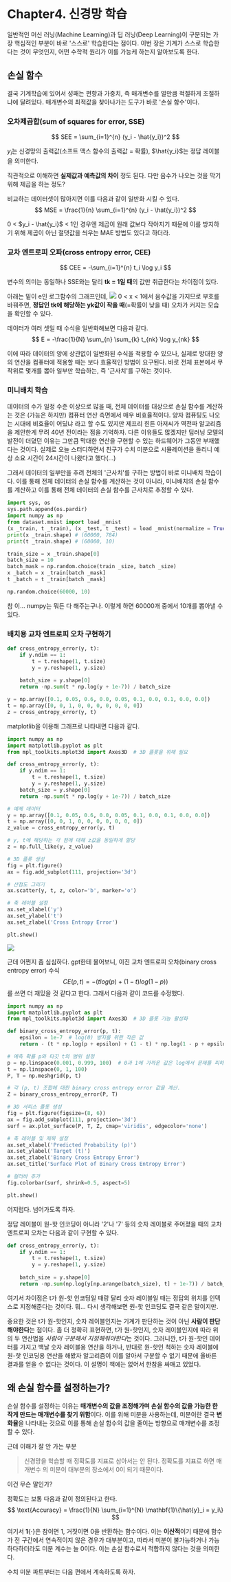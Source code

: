 # Chapter4. 신경망 학습

일반적인 머신 러닝(Machine Learning)과 딥 러닝(Deep Learning)이 구분되는 가장 핵심적인 부분이 바로 '스스로' 학습한다는 점이다. 이번 장은 기계가 스스로 학습한다는 것이 무엇인지, 어떤 수학적 원리가 이를 가능케 하는지 알아보도록 한다.

## 손실 함수

결국 기계학습에 있어서 성패는 편향과 가중치, 즉 매개변수를 얼만큼 적절하게 조절하냐에 달려있다. 매개변수의 최적값을 찾아나가는 도구가 바로 '손실 함수'이다.

### 오차제곱합(sum of squares for error, SSE)

$$
SEE = \sum_{i=1}^{n} (y_i - \hat{y_i})^2
$$

$y_i$는 신경망의 출력값(소프트 맥스 함수의 출력값 = 확률), $\hat{y_i}$는 정답 레이블을 의미한다.

직관적으로 이해하면 **실제값과 예측값의 차이** 정도 된다. 다만 음수가 나오는 것을 막기 위해 제곱을 하는 정도?

비교하는 데이터셋이 많아지면 이를 다음과 같이 일반화 시킬 수 있다.
$$
MSE = \frac{1}{n} \sum_{i=1}^{n} (y_i - \hat{y_i})^2
$$


0 < $y_i - \hat{y_i}$ < 1인 경우엔 제곱이 원래 값보다 작아지기 때문에 이를 방지하기 위해 제곱이 아닌 절댓값을 씌우는 MAE 방법도 있다고 하더라.

### 교차 엔트로피 오파(cross entropy error, CEE)

$$
CEE = -\sum_{i=1}^{n} t_i \log y_i
$$

변수의 의미는 동일하나 SSE와는 달리 **tk = 1일 때**의 값만 취급한다는 차이점이 있다.

아래는 밑이 e인 로그함수의 그래프인데,
![](https://velog.velcdn.com/images/brianc1213/post/fc21244c-92c0-4982-ae96-db067d549a5c/image.png)
0 < x < 1에서 음수값을 가지므로 부호를 바꿔주면, **정답인 tk에 해당하는 yk값이 작을 때**(=확률이 낮을 때) 오차가 커지는 모습을 확인할 수 있다.

데이터가 여러 셋일 때 수식을 일반화해보면 다음과 같다.
$$
E = -\frac{1}{N} \sum_{n} \sum_{k} t_{nk} \log y_{nk}
$$

이에 따라 데이터의 양에 상관없이 일반화된 수식을 적용할 수 있으나, 실제로 방대한 양의 연산을 컴퓨터에 적용할 때는 보다 효율적인 방법이 요구된다. 바로 전체 표본에서 무작위로 몇개를 뽑아 일부만 학습하는, 즉 '근사치'를 구하는 것이다.

### 미니배치 학습

데이터의 수가 일정 수준 이상으로 많을 때, 전체 데이터를 대상으로 손실 함수를 계산하는 것은 (가능은 하지만) 컴퓨터 연산 측면에서 매우 비효율적이다. 양자 컴퓨팅도 나오는 시대에 비효율이 어딨냐 라고 할 수도 있지만 제프리 힌튼 아저씨가 역전파 알고리즘을 제안한게 무려 40년 전이라는 점을 기억하자. 다른 이유들도 많겠지만 딥러닝 모델의 발전이 더뎠던 이유는 그만큼 막대한 연산을 구현할 수 있는 하드웨어가 그동안 부재했다는 것이다. 실제로 오늘 스터디하면서 친구가 수치 미분으로 시뮬레이션을 돌리니 예상 소요 시간이 24시간이 나왔다고 했다(...)

그래서 데이터의 일부만을 추려 전체의 '근사치'를 구하는 방법이 바로 미니배치 학습이다. 이를 통해 전체 데이터의 손실 함수를 계산하는 것이 아니라, 미니배치의 손실 함수를 계산하고 이를 통해 전체 데이터의 손실 함수를 근사치로 추정할 수 있다.
```python
import sys, os
sys.path.append(os.pardir)
import numpy as np
from dataset.mnist import load _mnist
(x _train, t _train), (x _test, t _test) = load _mnist(normalize = True, one _hot _label = True)
print(x _train.shape) # (60000, 784)
print(t _train.shape) # (60000, 10)
```
```python
train_size = x _train.shape[0]
batch_size = 10
batch_mask = np.random.choice(train _size, batch _size)
x _batch = x _train[batch _mask]
t _batch = t _train[batch _mask]
```
```python
np.random.choice(60000, 10)
```
참 이... numpy는 뭐든 다 해주는구나. 이렇게 하면 60000개 중에서 10개를 뽑아낼 수 있다.

### 배치용 교차 엔트로피 오차 구현하기

```python
def cross_entropy_error(y, t):
    if y.ndim == 1:
        t = t.reshape(1, t.size)
        y = y.reshape(1, y.size)
        
    batch_size = y.shape[0]
    return -np.sum(t * np.log(y + 1e-7)) / batch_size
```
```python
y = np.array([0.1, 0.05, 0.6, 0.0, 0.05, 0.1, 0.0, 0.1, 0.0, 0.0])
t = np.array([0, 0, 1, 0, 0, 0, 0, 0, 0, 0])
z = cross_entropy_error(y, t)
```
matplotlib을 이용해 그래프로 나타내면 다음과 같다.
```python
import numpy as np
import matplotlib.pyplot as plt
from mpl_toolkits.mplot3d import Axes3D  # 3D 플롯을 위해 필요

def cross_entropy_error(y, t):
    if y.ndim == 1:
        t = t.reshape(1, t.size)
        y = y.reshape(1, y.size)
    batch_size = y.shape[0]
    return -np.sum(t * np.log(y + 1e-7)) / batch_size

# 예제 데이터
y = np.array([0.1, 0.05, 0.6, 0.0, 0.05, 0.1, 0.0, 0.1, 0.0, 0.0])
t = np.array([0, 0, 1, 0, 0, 0, 0, 0, 0, 0])
z_value = cross_entropy_error(y, t)

# y, t에 해당하는 각 점에 대해 z값을 동일하게 할당
z = np.full_like(y, z_value)

# 3D 플롯 생성
fig = plt.figure()
ax = fig.add_subplot(111, projection='3d')

# 산점도 그리기
ax.scatter(y, t, z, color='b', marker='o')

# 축 레이블 설정
ax.set_xlabel('y')
ax.set_ylabel('t')
ax.set_zlabel('Cross Entropy Error')

plt.show()
```
![](https://velog.velcdn.com/images/brianc1213/post/657245f1-3223-46c7-beae-a924399ca9a5/image.png)

근데 어쩐지 좀 심심하다.
gpt한테 물어보니, 이진 교차 엔트로피 오차(binary cross entropy error) 수식
$$
CE(p,t)=−(tlog(p)+(1−t)log(1−p))
$$
를 쓰면 더 재밌을 것 같다고 한다. 그래서 다음과 같이 코드를 수정했다.
```python
import numpy as np
import matplotlib.pyplot as plt
from mpl_toolkits.mplot3d import Axes3D  # 3D 플롯 기능 활성화

def binary_cross_entropy_error(p, t):
    epsilon = 1e-7  # log(0) 방지를 위한 작은 값
    return - (t * np.log(p + epsilon) + (1 - t) * np.log(1 - p + epsilon))

# 예측 확률 p와 타깃 t의 범위 설정
p = np.linspace(0.001, 0.999, 100)  # 0과 1에 가까운 값은 log에서 문제를 피하기 위해 약간의 여유를 둔다.
t = np.linspace(0, 1, 100)
P, T = np.meshgrid(p, t)

# 각 (p, t) 조합에 대한 binary cross entropy error 값을 계산.
Z = binary_cross_entropy_error(P, T)

# 3D 서피스 플롯 생성
fig = plt.figure(figsize=(8, 6))
ax = fig.add_subplot(111, projection='3d')
surf = ax.plot_surface(P, T, Z, cmap='viridis', edgecolor='none')

# 축 레이블 및 제목 설정
ax.set_xlabel('Predicted Probability (p)')
ax.set_ylabel('Target (t)')
ax.set_zlabel('Binary Cross Entropy Error')
ax.set_title('Surface Plot of Binary Cross Entropy Error')

# 컬러바 추가
fig.colorbar(surf, shrink=0.5, aspect=5)

plt.show()
```
어지럽다. 넘어가도록 하자.

정답 레이블이 원-핫 인코딩이 아니라 '2'나 '7' 등의 숫자 레이블로 주어졌을 때의 교차 엔트로피 오차는 다음과 같이 구현할 수 있다.
```python
def cross_entropy_error(y, t):
    if y.ndim == 1:
        t = t.reshape(1, t.size)
        y = y.reshape(1, y.size)
        
    batch_size = y.shape[0]
    return -np.sum(np.log(y[np.arange(batch_size), t] + 1e-7)) / batch_size
```
여기서 차이점은 t가 원-핫 인코딩일 때랑 달리 숫자 레이블일 때는 정답의 위치를 인덱스로 지정해준다는 것이다. 뭐... 다시 생각해보면 원-핫 인코딩도 결국 같은 말이지만.

중요한 것은 t가 원-핫인지, 숫자 레이블인지는 기계가 판단하는 것이 아닌 **사람이 판단해야한다**는 점이다. 좀 더 정확히 표현하면, t가 원-핫인지, 숫자 레이블인지에 따라 위의 두 연산법을 *사람이 구분해서 지정해줘야한다*는 것이다. 그러니깐, t가 원-핫인 데이터를 가지고 백날 숫자 레이블용 연산을 하거나, 반대로 원-핫인 척하는 숫자 레이블에 원-핫 인코딩용 연산을 해봤자 알고리즘이 이를 알아서 구분할 수 없기 때문에 올바른 결과를 얻을 수 없다는 것이다. 이 설명이 책에는 없어서 한참을 싸매고 있었다.

## 왜 손실 함수를 설정하는가?

손실 함수를 설정하는 이유는 **매개변수의 값을 조정해가며 손실 함수의 값을 가능한 한 작게 만드는 매개변수를 찾기 위함**이다. 이를 위해 미분을 사용하는데, 미분이란 결국 **변화율**을 나타내는 것으로 이를 통해 손실 함수의 값을 줄이는 방향으로 매개변수를 조정할 수 있다.

근데 이해가 잘 안 가는 부분
>신경망을 학습할 때 정확도를 지표로 삼아서는 안 된다. 정확도를 지표로 하면 매개변수
의 미분이 대부분의 장소에서 0이 되기 때문이다.

이건 무슨 말인가?

정확도는 보통 다음과 같이 정의된다고 한다.
$$
\text{Accuracy} = \frac{1}{N} \sum_{i=1}^{N} \mathbf{1}\{\hat{y}_i = y_i\}
$$

여기서 $\mathbf{1}\{\cdot\}$은 참이면 1, 거짓이면 0을 반환하는 함수이다. 이는 **이산적**이기 때문에 함수가 전 구간에서 연속적이지 않은 경우가 대부분이고, 따라서 미분이 불가능하거나 가능하다하더라도 미분 계수는 늘 0이다. 이는 손실 함수로서 적합하지 않다는 것을 의미한다.

수치 미분 파트부터는 다음 편에서 계속하도록 하자.